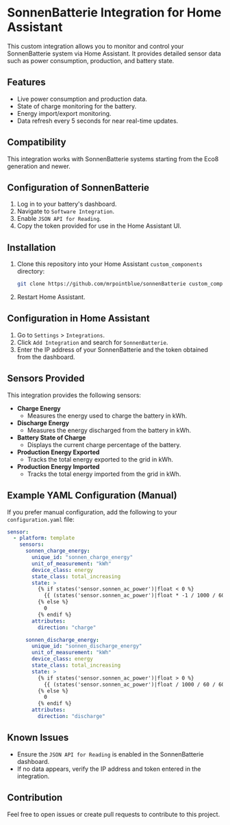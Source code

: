 # SonnenBatterie Integration for Home Assistant

This custom integration allows you to monitor and control your SonnenBatterie system via Home Assistant. It provides detailed sensor data such as power consumption, production, and battery state.

## Features
- Live power consumption and production data.
- State of charge monitoring for the battery.
- Energy import/export monitoring.
- Data refresh every 5 seconds for near real-time updates.

## Compatibility
This integration works with SonnenBatterie systems starting from the Eco8 generation and newer.

## Configuration of SonnenBatterie
1. Log in to your battery's dashboard.
2. Navigate to `Software Integration`.
3. Enable `JSON API for Reading`.
4. Copy the token provided for use in the Home Assistant UI.

## Installation
1. Clone this repository into your Home Assistant `custom_components` directory:
   ```bash
   git clone https://github.com/mrpointblue/sonnenBatterie custom_components/sonnen_battery
   ```
2. Restart Home Assistant.

## Configuration in Home Assistant
1. Go to `Settings` > `Integrations`.
2. Click `Add Integration` and search for `SonnenBatterie`.
3. Enter the IP address of your SonnenBatterie and the token obtained from the dashboard.

## Sensors Provided
This integration provides the following sensors:

- **Charge Energy**
  - Measures the energy used to charge the battery in kWh.
- **Discharge Energy**
  - Measures the energy discharged from the battery in kWh.
- **Battery State of Charge**
  - Displays the current charge percentage of the battery.
- **Production Energy Exported**
  - Tracks the total energy exported to the grid in kWh.
- **Production Energy Imported**
  - Tracks the total energy imported from the grid in kWh.

## Example YAML Configuration (Manual)
If you prefer manual configuration, add the following to your `configuration.yaml` file:

```yaml
sensor:
  - platform: template
    sensors:
      sonnen_charge_energy:
        unique_id: "sonnen_charge_energy"
        unit_of_measurement: "kWh"
        device_class: energy
        state_class: total_increasing
        state: >
          {% if states('sensor.sonnen_ac_power')|float < 0 %}
            {{ (states('sensor.sonnen_ac_power')|float * -1 / 1000 / 60 / 60) | round(2) }}
          {% else %}
            0
          {% endif %}
        attributes:
          direction: "charge"

      sonnen_discharge_energy:
        unique_id: "sonnen_discharge_energy"
        unit_of_measurement: "kWh"
        device_class: energy
        state_class: total_increasing
        state: >
          {% if states('sensor.sonnen_ac_power')|float > 0 %}
            {{ (states('sensor.sonnen_ac_power')|float / 1000 / 60 / 60) | round(2) }}
          {% else %}
            0
          {% endif %}
        attributes:
          direction: "discharge"
```

## Known Issues
- Ensure the `JSON API for Reading` is enabled in the SonnenBatterie dashboard.
- If no data appears, verify the IP address and token entered in the integration.

## Contribution
Feel free to open issues or create pull requests to contribute to this project.
